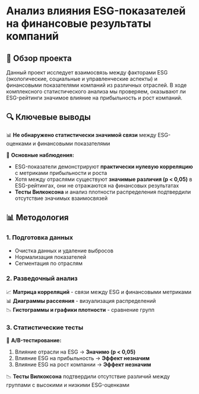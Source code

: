 # Анализ влияния ESG-показателей на финансовые результаты компаний

## 📌 Обзор проекта
Данный проект исследует взаимосвязь между факторами ESG (экологические, социальные и управленческие аспекты) и финансовыми показателями компаний из различных отраслей. В ходе комплексного статистического анализа мы проверяем, оказывают ли ESG-рейтинги значимое влияние на прибыльность и рост компаний.

## 🔍 Ключевые выводы
📊 **Не обнаружено статистически значимой связи** между ESG-оценками и финансовыми показателями

📌 **Основные наблюдения:**
- ESG-показатели демонстрируют **практически нулевую корреляцию** с метриками прибыльности и роста
- Хотя между отраслями существуют **значимые различия (p < 0,05)** в ESG-рейтингах, они не отражаются на финансовых результатах
- **Тесты Вилкоксона** и анализ плотности распределения подтвердили отсутствие значимых взаимосвязей

## 📊 Методология

### 1. Подготовка данных
- Очистка данных и удаление выбросов
- Нормализация показателей
- Сегментация по отраслям

### 2. Разведочный анализ
📈 **Матрица корреляций** - связи между ESG и финансовыми метриками  
📊 **Диаграммы рассеяния** - визуализация распределений  
📉 **Гистограммы и графики плотности** - сравнение групп  

### 3. Статистические тесты
🔬 **A/B-тестирование:**
1. Влияние отрасли на ESG → **Значимо (p < 0,05)**  
2. Влияние ESG на прибыльность → **Эффект незначим**  
3. Влияние ESG на рост компании → **Эффект незначим**  

📉 **Тесты Вилкоксона** подтвердили отсутствие различий между группами с высокими и низкими ESG-оценками


